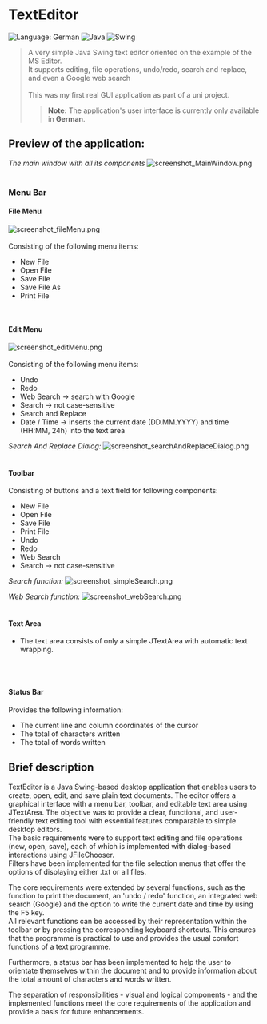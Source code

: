 # TextEditor

![Language: German](https://img.shields.io/badge/language-German-blue)
![Java](https://img.shields.io/badge/built_with-Java-yellow)
![Swing](https://img.shields.io/badge/gui-Swing-blue)


>A very simple Java Swing text editor oriented on the example of the MS Editor.
> <br>It supports editing, file operations, undo/redo, search and replace, and even a Google web search
> <br><br> This was my first real GUI application as part of a uni project.
> >**Note:** The application's user interface is currently only available in **German**.

## Preview of the application:
*_The main window with all its components_*
![screenshot_MainWindow.png](assets/screenshots/screenshot_MainWindow.png)
<br><br>

### Menu Bar
#### File Menu
![screenshot_fileMenu.png](assets/screenshots/screenshot_fileMenu.png)
<br><br>
Consisting of the following menu items:
- New File
- Open File
- Save File
- Save File As
- Print File

<br>

#### Edit Menu
![screenshot_editMenu.png](assets/screenshots/screenshot_editMenu.png)
<br><br>
Consisting of the following menu items:
- Undo
- Redo
- Web Search -> search with Google
- Search -> not case-sensitive
- Search and Replace
- Date / Time -> inserts the current date (DD.MM.YYYY) and time (HH:MM, 24h) into the text area

*_Search And Replace Dialog:_*
![screenshot_searchAndReplaceDialog.png](assets/screenshots/screenshot_searchAndReplaceDialog.png)
<br><br>

#### Toolbar
Consisting of buttons and a text field for following components:
- New File
- Open File
- Save File
- Print File
- Undo
- Redo
- Web Search
- Search -> not case-sensitive

*_Search function:_*
![screenshot_simpleSearch.png](assets/screenshots/screenshot_simpleSearch.png)

*_Web Search function:_*
![screenshot_webSearch.png](assets/screenshots/screenshot_webSearch.png)
<br><br>

#### Text Area
- The text area consists of only a simple JTextArea with automatic text wrapping.

<br><br>
#### Status Bar
Provides the following information:
- The current line and column coordinates of the cursor
- The total of characters written
- The total of words written


## Brief description
TextEditor is a Java Swing-based desktop application that enables users to create, open, edit, and save plain text documents. 
The editor offers a graphical interface with a menu bar, toolbar, and editable text area using JTextArea. 
The objective was to provide a clear, functional, and user-friendly text editing tool with essential features 
comparable to simple desktop editors.
<br>The basic requirements were to support text editing and file operations (new, open, save), each of which is implemented 
with dialog-based interactions using JFileChooser. 
<br>Filters have been implemented for the file selection menus that offer the options of displaying either .txt or all files.

The core requirements were extended by several functions, such as the function to print the document, 
an 'undo / redo' function, an integrated web search (Google) and the option to write the current date and time by using the F5 key.
<br>All relevant functions can be accessed by their representation within the toolbar or by pressing the 
corresponding keyboard shortcuts. This ensures that the programme is practical to use and provides 
the usual comfort functions of a text programme.

Furthermore, a status bar has been implemented to help the user to orientate themselves within the document and to provide 
information about the total amount of characters and words written.

The separation of responsibilities - visual and logical components - and the implemented functions meet the core 
requirements of the application and provide a basis for future enhancements.